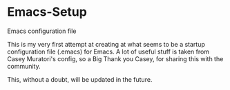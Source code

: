 # Emacs-Setup
Emacs configuration file


This is my very first attempt at creating at what seems to be a startup
configuration file (.emacs) for Emacs.
A lot of useful stuff is taken from Casey Muratori's config,
so a Big Thank you Casey, for sharing this with the community.

This, without a doubt, will be updated in the future.
